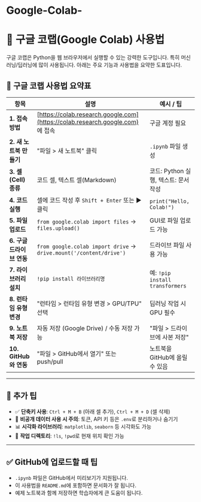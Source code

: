 # Google-Colab-

# 📘 구글 코랩(Google Colab) 사용법

구글 코랩은 Python을 웹 브라우저에서 실행할 수 있는 강력한 도구입니다. 특히 머신러닝/딥러닝에 많이 사용됩니다. 아래는 주요 기능과 사용법을 요약한 도표입니다.

## 🔹 구글 코랩 사용법 요약표

| 항목 | 설명 | 예시 / 팁 |
|------|------|-----------|
| **1. 접속 방법** | [https://colab.research.google.com](https://colab.research.google.com) 에 접속 | 구글 계정 필요 |
| **2. 새 노트북 만들기** | "파일 > 새 노트북" 클릭 | `.ipynb` 파일 생성 |
| **3. 셀(Cell) 종류** | 코드 셀, 텍스트 셀(Markdown) | 코드: Python 실행, 텍스트: 문서 작성 |
| **4. 코드 실행** | 셀에 코드 작성 후 `Shift + Enter` 또는 ▶️ 클릭 | `print("Hello, Colab!")` |
| **5. 파일 업로드** | `from google.colab import files` → `files.upload()` | GUI로 파일 업로드 가능 |
| **6. 구글 드라이브 연동** | `from google.colab import drive` → `drive.mount('/content/drive')` | 드라이브 파일 사용 가능 |
| **7. 라이브러리 설치** | `!pip install 라이브러리명` | 예: `!pip install transformers` |
| **8. 런타임 유형 변경** | "런타임 > 런타임 유형 변경 > GPU/TPU" 선택 | 딥러닝 작업 시 GPU 필수 |
| **9. 노트북 저장** | 자동 저장 (Google Drive) / 수동 저장 가능 | "파일 > 드라이브에 사본 저장" |
| **10. GitHub와 연동** | "파일 > GitHub에서 열기" 또는 push/pull | 노트북을 GitHub에 올릴 수 있음 |

---

## 📌 추가 팁

- ✅ **단축키 사용**: `Ctrl + M + B` (아래 셀 추가), `Ctrl + M + D` (셀 삭제)
- 🔐 **비공개 데이터 사용 시 주의**: 토큰, API 키 등은 `.env`로 분리하거나 숨기기
- 📊 **시각화 라이브러리**: `matplotlib`, `seaborn` 등 시각화도 가능
- 📁 **작업 디렉토리**: `!ls`, `!pwd`로 현재 위치 확인 가능

---

## ✅ GitHub에 업로드할 때 팁

- `.ipynb` 파일은 GitHub에서 미리보기가 지원됩니다.
- 이 사용법을 `README.md`에 포함하면 문서화가 잘 됩니다.
- 예제 노트북과 함께 저장하면 학습자에게 큰 도움이 됩니다.
